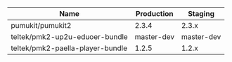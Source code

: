 | Name                            | Production                        | Staging
|---------------------------------|-----------------------------------|---------------------------------
| pumukit/pumukit2                |                             2.3.4 |                            2.3.x
| teltek/pmk2-up2u-eduoer-bundle  |                        master-dev |                       master-dev
| teltek/pmk2-paella-player-bundle|                             1.2.5 |                            1.2.x
